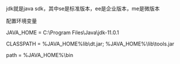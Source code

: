 jdk就是java sdk，其中se是标准版本，ee是企业版本，me是微版本

配置环境变量

JAVA_HOME = C:\Program Files\Java\jdk-11.0.1

CLASSPATH = %JAVA_HOME%lib\dt.jar; %JAVA_HOME%\lib\tools.jar

path = %JAVA_HOME%\bin

